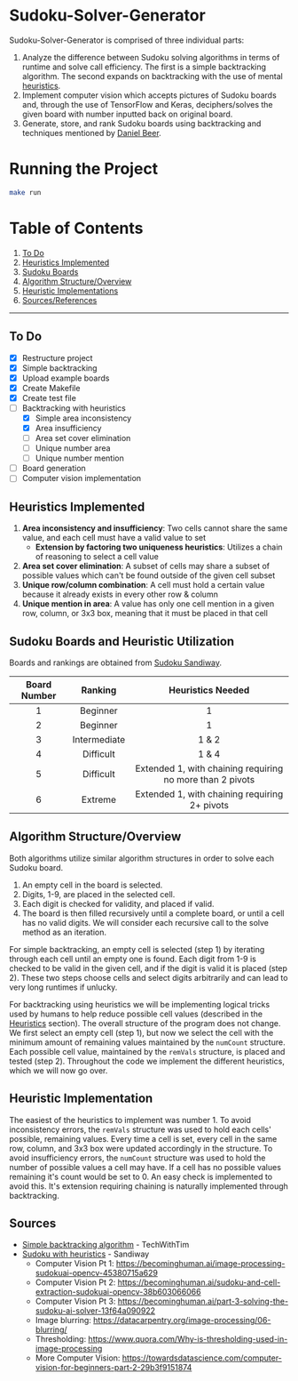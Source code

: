 # **Sudoku-Solver-Generator**

Sudoku-Solver-Generator is comprised of three individual parts:

1. Analyze the difference between Sudoku solving algorithms in terms of runtime and solve call efficiency. The first is a simple backtracking algorithm. The second expands on backtracking with the use of mental [heuristics](https://sandiway.arizona.edu/sudoku/index.html).
2. Implement computer vision which accepts pictures of Sudoku boards and, through the use of TensorFlow and Keras, deciphers/solves the given board with number inputted back on original board.
3. Generate, store, and rank Sudoku boards using backtracking and techniques mentioned by [Daniel Beer](https://dlbeer.co.nz/articles/sudoku.html).

# **Running the Project**
```bash
make run
```

# **Table of Contents**
1. [To Do](#to-do)
2. [Heuristics Implemented](#heuristics-implemented)
3. [Sudoku Boards](#sudoku-boards-used)
4. [Algorithm Structure/Overview](#algorithm-structureoverview)
5. [Heuristic Implementations](#heuristic-implementation)
6. [Sources/References](#sources)

- - - -

## **To Do**
- [x] Restructure project
- [x] Simple backtracking
- [x] Upload example boards
- [x] Create Makefile
- [x] Create test file
- [ ] Backtracking with heuristics
    - [x] Simple area inconsistency
    - [x] Area insufficiency
    - [ ] Area set cover elimination
    - [ ] Unique number area
    - [ ] Unique number mention
- [ ] Board generation
- [ ] Computer vision implementation

## **Heuristics Implemented**
1. __Area inconsistency and insufficiency__: Two cells cannot share the same value, and each cell must have a valid value to set
    - __Extension by factoring two uniqueness heuristics__: Utilizes a chain of reasoning to select a cell value
2. __Area set cover elimination__: A subset of cells may share a subset of possible values which can't be found outside of the given cell subset
3. __Unique row/column combination__: A cell must hold a certain value because it already exists in every other row & column
4. __Unique mention in area__: A value has only one cell mention in a given row, column, or 3x3 box, meaning that it must be placed in that cell

## **Sudoku Boards and Heuristic Utilization**
Boards and rankings are obtained from [Sudoku Sandiway](https://sandiway.arizona.edu/sudoku/examples.html).

|   Board Number    |   Ranking         |   Heuristics Needed
|   :---:           |   :---:           |   :--:
|   1               |   Beginner        |   1
|   2               |   Beginner        |   1
|   3               |   Intermediate    |   1 & 2
|   4               |   Difficult       |   1 & 4
|   5               |   Difficult       |   Extended 1, with chaining requiring no more than 2 pivots
|   6               |   Extreme         |   Extended 1, with chaining requiring 2+ pivots

## **Algorithm Structure/Overview**
Both algorithms utilize similar algorithm structures in order to solve each Sudoku board. 
1. An empty cell in the board is selected.
2. Digits, 1-9, are placed in the selected cell.
3. Each digit is checked for validity, and placed if valid. 
4. The board is then filled recursively until a complete board, or until a cell has no valid digits.
We will consider each recursive call to the solve method as an iteration. 

For simple backtracking, an empty cell is selected (step 1) by iterating through each cell until an empty one is found. Each digit from 1-9 is checked to be valid in the given cell, and if the digit is valid it is placed (step 2). These two steps choose cells and select digits arbitrarily and can lead to very long runtimes if unlucky.

For backtracking using heuristics we will be implementing logical tricks used by humans to help reduce possible cell values (described in the [Heuristics](#heuristics-implemented) section). The overall structure of the program does not change. We first select an empty cell (step 1), but now we select the cell with the minimum amount of remaining values maintained by the ```numCount``` structure. Each possible cell value, maintained by the ```remVals``` structure, is placed and tested (step 2). Throughout the code we implement the different heuristics, which we will now go over. 

## **Heuristic Implementation**

The easiest of the heuristics to implement was number 1. To avoid inconsistency errors, the ```remVals``` structure was used to hold each cells' possible, remaining values. Every time a cell is set, every cell in the same row, column, and 3x3 box were updated accordingly in the structure. To avoid insufficiency errors, the ```numCount``` structure was used to hold the number of possible values a cell may have. If a cell has no possible values remaining it's count would be set to 0. An easy check is implemented to avoid this. It's extension requiring chaining is naturally implemented through backtracking. 



## **Sources**
- [Simple backtracking algorithm](https://www.techwithtim.net/tutorials/python-programming/sudoku-solver-backtracking/) - TechWithTim
- [Sudoku with heuristics](https://sandiway.arizona.edu/sudoku/examples.html) - Sandiway
    * Computer Vision Pt 1:     https://becominghuman.ai/image-processing-sudokuai-opencv-45380715a629
    * Computer Vision Pt 2:     https://becominghuman.ai/sudoku-and-cell-extraction-sudokuai-opencv-38b603066066
    * Computer Vision Pt 3:     https://becominghuman.ai/part-3-solving-the-sudoku-ai-solver-13f64a090922
    * Image blurring:           https://datacarpentry.org/image-processing/06-blurring/
    * Thresholding:             https://www.quora.com/Why-is-thresholding-used-in-image-processing
    * More Computer Vision:     https://towardsdatascience.com/computer-vision-for-beginners-part-2-29b3f9151874
